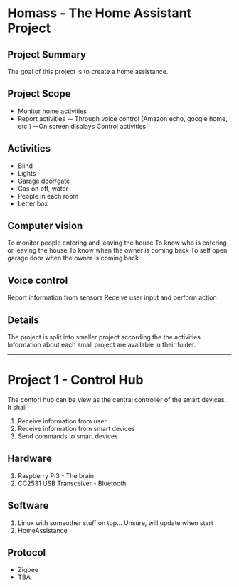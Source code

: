 # Homass - The Home Assistant Project
## Project Summary
The goal of this project is to create a home assistance.

## Project Scope
- Monitor home activities
- Report activities
-- Through voice control (Amazon echo, google home, etc.)
--On screen displays
Control activities

## Activities
- Blind
- Lights
- Garage door/gate
- Gas on off, water
- People in each room
- Letter box

## Computer vision 
To monitor people entering and leaving the house
To know who is entering or leaving the house
To know when the owner is coming back
To self open garage door when the owner is coming back

## Voice control
Report information from sensors
Receive user input and perform action

## Details
The project is split into smaller project according the the activities. Information about each small project are available in their folder.

------------
# Project 1 - Control Hub
The contorl hub can be view as the central controller of the smart devices.
It shall 
1. Receive information from user
2. Receive information from smart devices
3. Send commands to smart devices

## Hardware
1. Raspberry Pi3 - The brain
2. CC2531 USB Transceiver - Bluetooth

## Software
1. Linux with someother stuff on top... Unsure, will update when start
2. HomeAssistance


## Protocol
- Zigbee
- TBA


